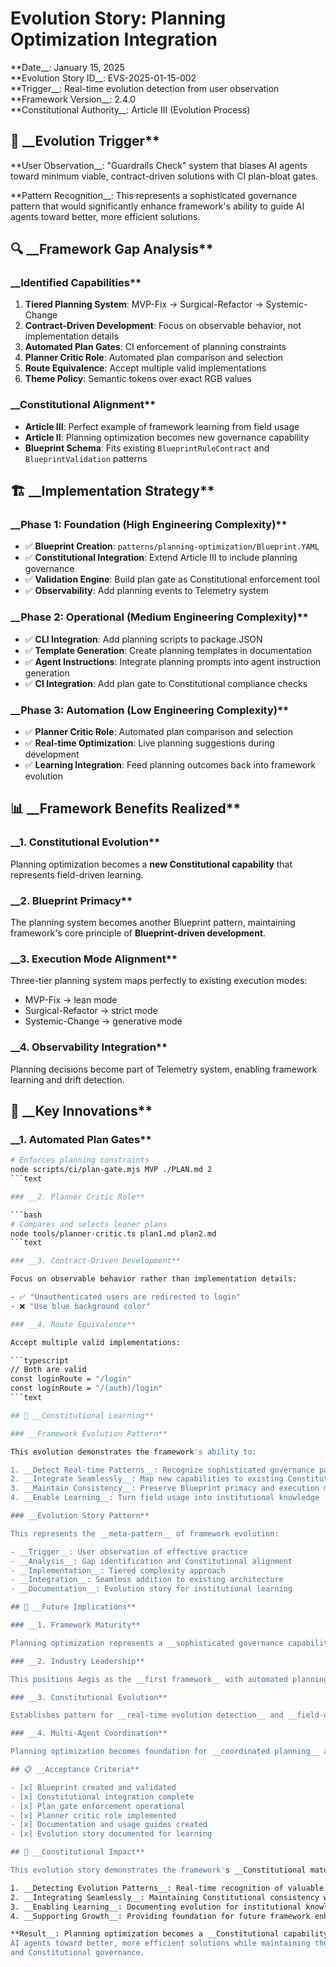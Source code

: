 <!--
@aegisBlueprint: planning-optimization
# Evolution Story: Planning Optimization Integration

@version: 1.0.0
@mode: strict
@intent: Evolution story documenting the integration of planning optimization into Constitutional framework
@context: Real-time evolution detection and framework learning from field usage patterns
-->

# Evolution Story: Planning Optimization Integration

**Date__: January 15, 2025  
**Evolution Story ID__: EVS-2025-01-15-002  
**Trigger__: Real-time evolution detection from user observation  
**Framework Version__: 2.4.0  
**Constitutional Authority__: Article III (Evolution Process)

## 🎯 __Evolution Trigger**

**User Observation__: "Guardrails Check" system that biases AI agents toward minimum viable, contract-driven solutions
with CI plan-bloat gates.

**Pattern Recognition__: This represents a sophisticated governance pattern that would significantly enhance framework's
ability to guide AI agents toward better, more efficient solutions.

## 🔍 __Framework Gap Analysis**

### __Identified Capabilities**

1. __Tiered Planning System__: MVP-Fix → Surgical-Refactor → Systemic-Change
2. __Contract-Driven Development__: Focus on observable behavior, not implementation details
3. __Automated Plan Gates__: CI enforcement of planning constraints
4. __Planner Critic Role__: Automated plan comparison and selection
5. __Route Equivalence__: Accept multiple valid implementations
6. __Theme Policy__: Semantic tokens over exact RGB values

### __Constitutional Alignment**

- __Article III__: Perfect example of framework learning from field usage
- __Article II__: Planning optimization becomes new governance capability
- __Blueprint Schema__: Fits existing `BlueprintRuleContract` and `BlueprintValidation` patterns

## 🏗️ __Implementation Strategy**

### __Phase 1: Foundation (High Engineering Complexity)**

- ✅ __Blueprint Creation__: `patterns/planning-optimization/Blueprint.YAML`
- ✅ __Constitutional Integration__: Extend Article III to include planning governance
- ✅ __Validation Engine__: Build plan gate as Constitutional enforcement tool
- ✅ __Observability__: Add planning events to Telemetry system

### __Phase 2: Operational (Medium Engineering Complexity)**

- ✅ __CLI Integration__: Add planning scripts to package.JSON
- ✅ __Template Generation__: Create planning templates in documentation
- ✅ __Agent Instructions__: Integrate planning prompts into agent instruction generation
- ✅ __CI Integration__: Add plan gate to Constitutional compliance checks

### __Phase 3: Automation (Low Engineering Complexity)**

- ✅ __Planner Critic Role__: Automated plan comparison and selection
- ✅ __Real-time Optimization__: Live planning suggestions during development
- ✅ __Learning Integration__: Feed planning outcomes back into framework evolution

## 📊 __Framework Benefits Realized**

### __1. Constitutional Evolution**

Planning optimization becomes a __new Constitutional capability__ that represents field-driven learning.

### __2. Blueprint Primacy**

The planning system becomes another Blueprint pattern, maintaining framework's core principle of __Blueprint-driven
development__.

### __3. Execution Mode Alignment**

Three-tier planning system maps perfectly to existing execution modes:

- MVP-Fix → lean mode
- Surgical-Refactor → strict mode
- Systemic-Change → generative mode

### __4. Observability Integration**

Planning decisions become part of Telemetry system, enabling framework learning and drift detection.

## 🎯 __Key Innovations**

### __1. Automated Plan Gates**

```bash
# Enforces planning constraints
node scripts/ci/plan-gate.mjs MVP ./PLAN.md 2
```text

### __2. Planner Critic Role**

```bash
# Compares and selects leaner plans
node tools/planner-critic.ts plan1.md plan2.md
```text

### __3. Contract-Driven Development**

Focus on observable behavior rather than implementation details:

- ✅ "Unauthenticated users are redirected to login"
- ❌ "Use blue background color"

### __4. Route Equivalence**

Accept multiple valid implementations:

```typescript
// Both are valid
const loginRoute = "/login"
const loginRoute = "/(auth)/login"
```text

## 🔄 __Constitutional Learning**

### __Framework Evolution Pattern**

This evolution demonstrates the framework's ability to:

1. __Detect Real-time Patterns__: Recognize sophisticated governance patterns from user observations
2. __Integrate Seamlessly__: Map new capabilities to existing Constitutional architecture
3. __Maintain Consistency__: Preserve Blueprint primacy and execution mode alignment
4. __Enable Learning__: Turn field usage into institutional knowledge

### __Evolution Story Pattern**

This represents the __meta-pattern__ of framework evolution:

- __Trigger__: User observation of effective practice
- __Analysis__: Gap identification and Constitutional alignment
- __Implementation__: Tiered complexity approach
- __Integration__: Seamless addition to existing architecture
- __Documentation__: Evolution story for institutional learning

## 🚀 __Future Implications**

### __1. Framework Maturity**

Planning optimization represents a __sophisticated governance capability__ that demonstrates framework maturity.

### __2. Industry Leadership**

This positions Aegis as the __first framework__ with automated planning optimization and plan gates.

### __3. Constitutional Evolution**

Establishes pattern for __real-time evolution detection__ and __field-driven learning__.

### __4. Multi-Agent Coordination**

Planning optimization becomes foundation for __coordinated planning__ across multiple AI agents.

## 📋 __Acceptance Criteria**

- [x] Blueprint created and validated
- [x] Constitutional integration complete
- [x] Plan gate enforcement operational
- [x] Planner critic role implemented
- [x] Documentation and usage guides created
- [x] Evolution story documented for learning

## 🎯 __Constitutional Impact**

This evolution story demonstrates the framework's __Constitutional maturity__ by:

1. __Detecting Evolution Patterns__: Real-time recognition of valuable governance practices
2. __Integrating Seamlessly__: Maintaining Constitutional consistency while adding capabilities
3. __Enabling Learning__: Documenting evolution for institutional knowledge
4. __Supporting Growth__: Providing foundation for future framework enhancements

**Result__: Planning optimization becomes a __Constitutional capability__ that enhances the framework's ability to guide
AI agents toward better, more efficient solutions while maintaining the core principles of Blueprint-driven development
and Constitutional governance.
